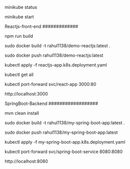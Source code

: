 
minikube status

minikube start


Reactjs-front-end
#############

npm run build

sudo docker build -t rahul1138/demo-reactjs:latest .

sudo docker push rahul1138/demo-reactjs:latest

kubectl apply -f reactjs-app.k8s.deployment.yaml

kubectl get all

kubectl port-forward svc/react-app 3000:80

http://localhost:3000


SpringBoot-Backend
##################

mvn clean install

sudo docker build -t rahul1138/my-spring-boot-app:latest .

sudo docker push rahul1138/my-spring-boot-app:latest

kubectl apply -f my-spring-boot-app.k8s.deployment.yaml

kubectl port-forward svc/spring-boot-service 8080:8080


http://localhost:8080
